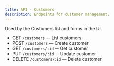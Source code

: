 ```yaml
---
title: API · Customers
description: Endpoints for customer management.
---
```


Used by the Customers list and forms in the UI.

- GET `/customers` — List customers
- POST `/customers` — Create customer
- GET `/customers/:id` — Get customer
- PUT `/customers/:id` — Update customer
- DELETE `/customers/:id` — Delete customer
